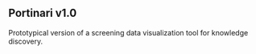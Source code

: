 ## Portinari v1.0

Prototypical version of a screening data visualization tool for knowledge discovery.